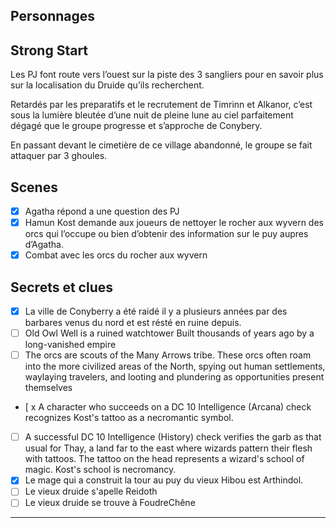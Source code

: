 
## Personnages

## Strong Start

Les PJ font route vers l’ouest sur la piste des 3 sangliers pour en savoir plus sur la localisation du Druide qu’ils recherchent.

Retardés par les preparatifs et le recrutement de Timrinn et Alkanor, c’est sous la lumière bleutée d’une nuit de pleine lune au ciel parfaitement dégagé que le groupe progresse et s’approche de Conybery.

En passant devant le cimetière de ce village abandonné, le groupe se fait attaquer par 3 ghoules.

## Scenes
* [x] Agatha répond a une question des PJ
* [x] Hamun Kost demande aux joueurs de nettoyer le rocher aux wyvern des orcs qui l’occupe ou bien d’obtenir des information sur le puy aupres d’Agatha.
* [x] Combat avec les orcs du rocher aux wyvern

## Secrets et clues
* [x] La ville de Conyberry a été raidé il y a plusieurs années par des barbares venus du nord et est résté en ruine depuis.
* [ ] Old Owl Well is a ruined watchtower Built thousands of years ago by a long-vanished empire
* [ ] The orcs are scouts of the Many Arrows tribe. These orcs often roam into the more civilized areas of the North, spying out human settlements, waylaying travelers, and looting and plundering as opportunities present themselves

* [ x A character who succeeds on a DC 10 Intelligence (Arcana) check recognizes Kost's tattoo as a necromantic symbol. 
* [ ] A successful DC 10 Intelligence (History) check verifies the garb as that usual for Thay, a land far to the east where wizards pattern their flesh with tattoos. The tattoo on the head represents a wizard's school of magic. Kost's school is necromancy.
* [x] Le mage qui a construit la tour au puy du vieux Hibou est Arthindol.
* [ ] Le vieux druide s'apelle Reidoth
* [ ] Le vieux druide se trouve à FoudreChêne
-------
